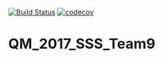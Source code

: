 [![Build Status](https://travis-ci.org/MolSSI-SSS/QM_2017_SSS_Team9.svg?branch=master)](https://travis-ci.org/MolSSI-SSS/QM_2017_SSS_Team9)
[![codecov](https://codecov.io/gh/MolSSI-SSS/QM_2017_SSS_Team9/branch/master/graph/badge.svg)](https://codecov.io/gh/MolSSI-SSS/QM_2017_SSS_Team9)


# QM_2017_SSS_Team9

